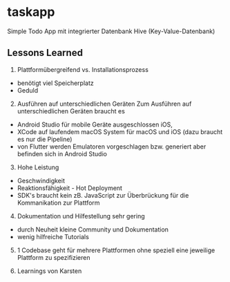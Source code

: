 # taskapp

Simple Todo App mit integrierter Datenbank Hive (Key-Value-Datenbank)

## Lessons Learned

1. Plattformübergreifend vs. Installationsprozess
 * benötigt viel Speicherplatz
 * Geduld

2. Ausführen auf unterschiedlichen Geräten
Zum Ausführen auf unterschiedlichen Geräten braucht es 
 * Android Studio für mobile Geräte ausgeschlossen iOS, 
 * XCode auf laufendem macOS System für macOS und iOS (dazu braucht es nur die Pipeline)
 * von Flutter werden Emulatoren vorgeschlagen bzw. generiert aber befinden sich in Android Studio

 3. Hohe Leistung
  * Geschwindigkeit
  * Reaktionsfähigkeit - Hot Deployment
  * SDK's braucht kein zB. JavaScript zur Überbrückung für die Kommanikation zur Plattform

  4. Dokumentation und Hilfestellung sehr gering
  * durch Neuheit kleine Community und Dokumentation
  * wenig hilfreiche Tutorials

  5. 1 Codebase geht für mehrere Plattformen ohne speziell eine jeweilige Plattform zu spezifizieren

  6. Learnings von Karsten